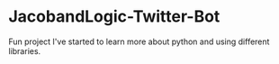 # JacobandLogic-Twitter-Bot
Fun project I've started to learn more about python and using different libraries. 
